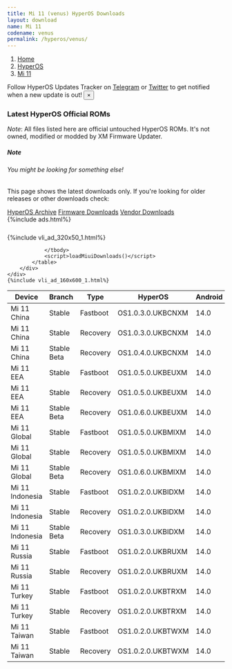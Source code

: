 ```yaml
---
title: Mi 11 (venus) HyperOS Downloads
layout: download
name: Mi 11
codename: venus
permalink: /hyperos/venus/
---
```

<nav aria-label="breadcrumb">
    <ol class="breadcrumb">
        <li class="breadcrumb-item"><a href="/">Home</a></li>
        <li class="breadcrumb-item"><a href="/hyperos/">HyperOS</a></li>
        <li class="breadcrumb-item active" aria-current="page"><a href="/hyperos/venus/">Mi 11</a></li>
    </ol>
</nav>
<div class="alert alert-primary alert-dismissible fade show" role="alert">
    Follow HyperOS Updates Tracker on <a href="https://t.me/MIUIUpdatesTracker" class="alert-link">Telegram</a>
     or <a href="https://twitter.com/MiFwUpdater" class="alert-link">Twitter</a> to get notified when a new update is out!
    <button type="button" class="close" data-dismiss="alert" aria-label="Close">
        <span aria-hidden="true">&times;</span>
    </button>
</div>

### Latest HyperOS Official ROMs
*Note*: All files listed here are official untouched HyperOS ROMs. It's not owned, modified or modded by XM Firmware Updater.
<div class="card">
  <div class="card-body">
    <h5 class="card-title">Note</h5>
    <h6 class="card-subtitle mb-2 text-muted">You might be looking for something else!</h6>
    <p class="card-text">This page shows the latest downloads only.
     If you're looking for older releases or other downloads check:</p>
    <a href="/archive/hyperos/venus/" class="card-link">HyperOS Archive</a>
    <a href="/firmware/venus/" class="card-link">Firmware Downloads</a>
    <a href="/vendor/venus/" class="card-link">Vendor Downloads</a>
  </div>
</div>
{%include ads.html%}
<div class="row justify-content-center">
    <div class="col-10">
        <div class="table-responsive-md" style="margin-top: 25px;">
            {%include vli_ad_320x50_1.html%}
            <table id="miui" class="display dt-responsive nowrap compact table table-striped table-hover table-sm">
                <thead class="thead-dark">
                    <tr>
                        <th data-ref="device">Device</th>
                        <th data-ref="branch">Branch</th>
                        <th data-ref="type">Type</th>
                        <th data-ref="miui">HyperOS</th>
                        <th data-ref="android">Android</th>
                        <th data-ref="size">Size</th>
                        <th data-ref="size">Date</th>
                        <th data-ref="link">Link</th>
                    </tr>
                </thead>
                <tbody>
                <tr><td>Mi 11 China</td><td>Stable</td><td>Fastboot</td><td>OS1.0.3.0.UKBCNXM</td><td>14.0</td><td>6.7 GB</td><td>2024-07-05</td><td><a href="/hyperos/venus/stable/OS1.0.3.0.UKBCNXM/">Download</a></td></tr>
<tr><td>Mi 11 China</td><td>Stable</td><td>Recovery</td><td>OS1.0.3.0.UKBCNXM</td><td>14.0</td><td>5.7 GB</td><td>2024-07-15</td><td><a href="/hyperos/venus/stable/OS1.0.3.0.UKBCNXM/">Download</a></td></tr>
<tr><td>Mi 11 China</td><td>Stable Beta</td><td>Recovery</td><td>OS1.0.4.0.UKBCNXM</td><td>14.0</td><td>5.7 GB</td><td>2024-08-27</td><td><a href="/hyperos/venus/stable beta/OS1.0.4.0.UKBCNXM/">Download</a></td></tr>
<tr><td>Mi 11 EEA</td><td>Stable</td><td>Fastboot</td><td>OS1.0.5.0.UKBEUXM</td><td>14.0</td><td>6.5 GB</td><td>2024-07-31</td><td><a href="/hyperos/venus/stable/OS1.0.5.0.UKBEUXM/">Download</a></td></tr>
<tr><td>Mi 11 EEA</td><td>Stable</td><td>Recovery</td><td>OS1.0.5.0.UKBEUXM</td><td>14.0</td><td>5.0 GB</td><td>2024-08-09</td><td><a href="/hyperos/venus/stable/OS1.0.5.0.UKBEUXM/">Download</a></td></tr>
<tr><td>Mi 11 EEA</td><td>Stable Beta</td><td>Recovery</td><td>OS1.0.6.0.UKBEUXM</td><td>14.0</td><td>5.0 GB</td><td>2024-08-27</td><td><a href="/hyperos/venus/stable beta/OS1.0.6.0.UKBEUXM/">Download</a></td></tr>
<tr><td>Mi 11 Global</td><td>Stable</td><td>Fastboot</td><td>OS1.0.5.0.UKBMIXM</td><td>14.0</td><td>6.5 GB</td><td>2024-07-31</td><td><a href="/hyperos/venus/stable/OS1.0.5.0.UKBMIXM/">Download</a></td></tr>
<tr><td>Mi 11 Global</td><td>Stable</td><td>Recovery</td><td>OS1.0.5.0.UKBMIXM</td><td>14.0</td><td>5.0 GB</td><td>2024-08-09</td><td><a href="/hyperos/venus/stable/OS1.0.5.0.UKBMIXM/">Download</a></td></tr>
<tr><td>Mi 11 Global</td><td>Stable Beta</td><td>Recovery</td><td>OS1.0.6.0.UKBMIXM</td><td>14.0</td><td>5.0 GB</td><td>2024-08-29</td><td><a href="/hyperos/venus/stable beta/OS1.0.6.0.UKBMIXM/">Download</a></td></tr>
<tr><td>Mi 11 Indonesia</td><td>Stable</td><td>Fastboot</td><td>OS1.0.2.0.UKBIDXM</td><td>14.0</td><td>6.2 GB</td><td>2024-07-11</td><td><a href="/hyperos/venus/stable/OS1.0.2.0.UKBIDXM/">Download</a></td></tr>
<tr><td>Mi 11 Indonesia</td><td>Stable</td><td>Recovery</td><td>OS1.0.2.0.UKBIDXM</td><td>14.0</td><td>5.0 GB</td><td>2024-07-29</td><td><a href="/hyperos/venus/stable/OS1.0.2.0.UKBIDXM/">Download</a></td></tr>
<tr><td>Mi 11 Indonesia</td><td>Stable Beta</td><td>Recovery</td><td>OS1.0.3.0.UKBIDXM</td><td>14.0</td><td>5.0 GB</td><td>2024-08-27</td><td><a href="/hyperos/venus/stable beta/OS1.0.3.0.UKBIDXM/">Download</a></td></tr>
<tr><td>Mi 11 Russia</td><td>Stable</td><td>Fastboot</td><td>OS1.0.2.0.UKBRUXM</td><td>14.0</td><td>6.3 GB</td><td>2024-07-09</td><td><a href="/hyperos/venus/stable/OS1.0.2.0.UKBRUXM/">Download</a></td></tr>
<tr><td>Mi 11 Russia</td><td>Stable</td><td>Recovery</td><td>OS1.0.2.0.UKBRUXM</td><td>14.0</td><td>4.9 GB</td><td>2024-07-29</td><td><a href="/hyperos/venus/stable/OS1.0.2.0.UKBRUXM/">Download</a></td></tr>
<tr><td>Mi 11 Turkey</td><td>Stable</td><td>Fastboot</td><td>OS1.0.2.0.UKBTRXM</td><td>14.0</td><td>6.3 GB</td><td>2024-07-09</td><td><a href="/hyperos/venus/stable/OS1.0.2.0.UKBTRXM/">Download</a></td></tr>
<tr><td>Mi 11 Turkey</td><td>Stable</td><td>Recovery</td><td>OS1.0.2.0.UKBTRXM</td><td>14.0</td><td>5.0 GB</td><td>2024-07-29</td><td><a href="/hyperos/venus/stable/OS1.0.2.0.UKBTRXM/">Download</a></td></tr>
<tr><td>Mi 11 Taiwan</td><td>Stable</td><td>Fastboot</td><td>OS1.0.2.0.UKBTWXM</td><td>14.0</td><td>5.9 GB</td><td>2024-07-09</td><td><a href="/hyperos/venus/stable/OS1.0.2.0.UKBTWXM/">Download</a></td></tr>
<tr><td>Mi 11 Taiwan</td><td>Stable</td><td>Recovery</td><td>OS1.0.2.0.UKBTWXM</td><td>14.0</td><td>4.8 GB</td><td>2024-07-29</td><td><a href="/hyperos/venus/stable/OS1.0.2.0.UKBTWXM/">Download</a></td></tr>

                </tbody>
                <script>loadMiuiDownloads()</script>
            </table>
        </div>
    </div>
    {%include vli_ad_160x600_1.html%}
</div>
